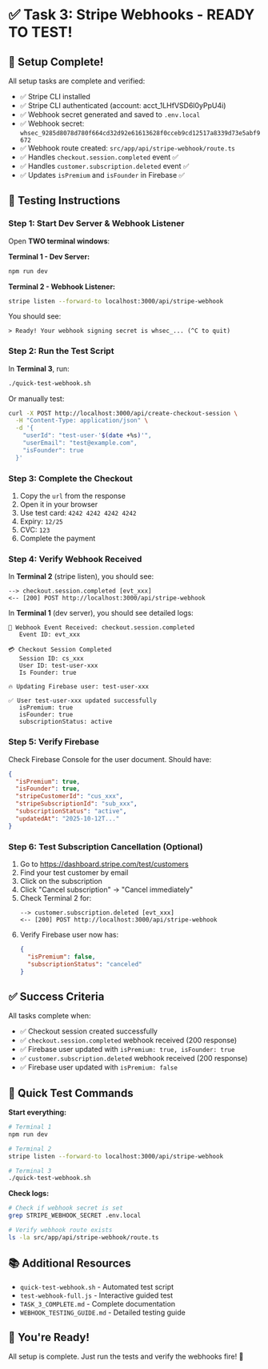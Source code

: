 # ✅ Task 3: Stripe Webhooks - READY TO TEST!

## 🎉 Setup Complete!

All setup tasks are complete and verified:

- ✅ Stripe CLI installed
- ✅ Stripe CLI authenticated (account: acct_1LHfVSD6l0yPpU4i)
- ✅ Webhook secret generated and saved to `.env.local`
- ✅ Webhook secret: `whsec_9285d8078d780f664cd32d92e61613628f0cceb9cd12517a8339d73e5abf9672`
- ✅ Webhook route created: `src/app/api/stripe-webhook/route.ts`
- ✅ Handles `checkout.session.completed` event ✅
- ✅ Handles `customer.subscription.deleted` event ✅
- ✅ Updates `isPremium` and `isFounder` in Firebase ✅

## 🧪 Testing Instructions

### Step 1: Start Dev Server & Webhook Listener

Open **TWO terminal windows**:

**Terminal 1 - Dev Server:**
```bash
npm run dev
```

**Terminal 2 - Webhook Listener:**
```bash
stripe listen --forward-to localhost:3000/api/stripe-webhook
```

You should see:
```
> Ready! Your webhook signing secret is whsec_... (^C to quit)
```

### Step 2: Run the Test Script

In **Terminal 3**, run:
```bash
./quick-test-webhook.sh
```

Or manually test:
```bash
curl -X POST http://localhost:3000/api/create-checkout-session \
  -H "Content-Type: application/json" \
  -d '{
    "userId": "test-user-'$(date +%s)'",
    "userEmail": "test@example.com",
    "isFounder": true
  }'
```

### Step 3: Complete the Checkout

1. Copy the `url` from the response
2. Open it in your browser
3. Use test card: `4242 4242 4242 4242`
4. Expiry: `12/25`
5. CVC: `123`
6. Complete the payment

### Step 4: Verify Webhook Received

In **Terminal 2** (stripe listen), you should see:
```
--> checkout.session.completed [evt_xxx]
<-- [200] POST http://localhost:3000/api/stripe-webhook
```

In **Terminal 1** (dev server), you should see detailed logs:
```
🔔 Webhook Event Received: checkout.session.completed
   Event ID: evt_xxx
   
💳 Checkout Session Completed
   Session ID: cs_xxx
   User ID: test-user-xxx
   Is Founder: true
   
🔥 Updating Firebase user: test-user-xxx

✅ User test-user-xxx updated successfully
   isPremium: true
   isFounder: true
   subscriptionStatus: active
```

### Step 5: Verify Firebase

Check Firebase Console for the user document. Should have:
```json
{
  "isPremium": true,
  "isFounder": true,
  "stripeCustomerId": "cus_xxx",
  "stripeSubscriptionId": "sub_xxx",
  "subscriptionStatus": "active",
  "updatedAt": "2025-10-12T..."
}
```

### Step 6: Test Subscription Cancellation (Optional)

1. Go to https://dashboard.stripe.com/test/customers
2. Find your test customer by email
3. Click on the subscription
4. Click "Cancel subscription" → "Cancel immediately"
5. Check Terminal 2 for:
   ```
   --> customer.subscription.deleted [evt_xxx]
   <-- [200] POST http://localhost:3000/api/stripe-webhook
   ```
6. Verify Firebase user now has:
   ```json
   {
     "isPremium": false,
     "subscriptionStatus": "canceled"
   }
   ```

## ✅ Success Criteria

All tasks complete when:
- ✅ Checkout session created successfully
- ✅ `checkout.session.completed` webhook received (200 response)
- ✅ Firebase user updated with `isPremium: true, isFounder: true`
- ✅ `customer.subscription.deleted` webhook received (200 response)
- ✅ Firebase user updated with `isPremium: false`

## 🚀 Quick Test Commands

**Start everything:**
```bash
# Terminal 1
npm run dev

# Terminal 2  
stripe listen --forward-to localhost:3000/api/stripe-webhook

# Terminal 3
./quick-test-webhook.sh
```

**Check logs:**
```bash
# Check if webhook secret is set
grep STRIPE_WEBHOOK_SECRET .env.local

# Verify webhook route exists
ls -la src/app/api/stripe-webhook/route.ts
```

## 📚 Additional Resources

- `quick-test-webhook.sh` - Automated test script
- `test-webhook-full.js` - Interactive guided test
- `TASK_3_COMPLETE.md` - Complete documentation
- `WEBHOOK_TESTING_GUIDE.md` - Detailed testing guide

## 🎉 You're Ready!

All setup is complete. Just run the tests and verify the webhooks fire! 🚀

